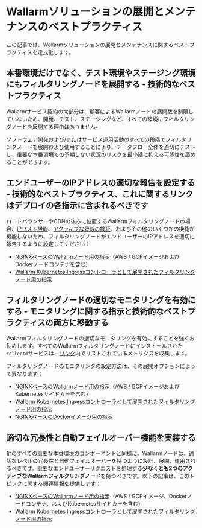 # Wallarmソリューションの展開とメンテナンスのベストプラクティス

この記事では、Wallarmソリューションの展開とメンテナンスに関するベストプラクティスを定式化します。

## 本番環境だけでなく、テスト環境やステージング環境にもフィルタリングノードを展開する - 技術的なベストプラクティス

Wallarmサービス契約の大部分は、顧客によるWallarmノードの展開数を制限していないため、開発、テスト、ステージングなど、すべての環境にフィルタリングノードを展開する理由はありません。

ソフトウェア開発および/またはサービス運用活動のすべての段階でフィルタリングノードを展開および使用することにより、データフロー全体を適切にテストし、重要な本番環境での予期しない状況のリスクを最小限に抑える可能性を高めることができます。

## エンドユーザーのIPアドレスの適切な報告を設定する - 技術的なベストプラクティス、これに関するリンクはデプロイの各指示に含まれるべきです

ロードバランサーやCDNの後ろに位置するWallarmフィルタリングノードの場合、[IPリスト機能](user-guides/ip-lists/overview.md)、[アクティブな脅威の検証](detecting-vulnerabilities.md#active-threat-verification)、およびその他のいくつかの機能が機能しないため、フィルタリングノードがエンドユーザーのIPアドレスを適切に報告するように設定してください：

* [NGINXベースのWallarmノード用の指示](../admin-en/using-proxy-or-balancer-en.md)（AWS / GCPイメージおよびDockerノードコンテナを含む）
* [Wallarm Kubernetes Ingressコントローラとして展開されたフィルタリングノード用の指示](../admin-en/configuration-guides/wallarm-ingress-controller/best-practices/report-public-user-ip.md)

## フィルタリングノードの適切なモニタリングを有効にする - モニタリングに関する指示と技術的なベストプラクティスの両方に移動する

Wallarmフィルタリングノードの適切なモニタリングを有効にすることを強くお勧めします。すべてのWallarmフィルタリングノードにインストールされた`collectd`サービスは、[リンク](../admin-en/monitoring/available-metrics.md)内でリストされているメトリクスを収集します。

フィルタリングノードのモニタリングの設定方法は、その展開オプションによって異なります：

* [NGINXベースのWallarmノード用の指示](../admin-en/monitoring/intro.md)（AWS / GCPイメージおよびKubernetesサイドカーを含む）
* [Wallarm Kubernetes Ingressコントローラとして展開されたフィルタリングノード用の指示](../admin-en/configuration-guides/wallarm-ingress-controller/best-practices/ingress-controller-monitoring.md)
* [NGINXベースのDockerイメージ用の指示](../admin-en/installation-docker-en.md#monitoring-configuration)

## 適切な冗長性と自動フェイルオーバー機能を実装する

他のすべての重要な本番環境のコンポーネントと同様に、Wallarmノードは、適切なレベルの冗長性と自動フェイルオーバーを持つように設計、展開、運用されるべきです。重要なエンドユーザーリクエストを処理する**少なくとも2つのアクティブなWallarmフィルタリングノード**を持つべきです。以下の記事は、このトピックに関する関連情報を提供します：

* [NGINXベースのWallarmノード用の指示](../admin-en/configure-backup-en.md)（AWS / GCPイメージ、Dockerノードコンテナ、およびKubernetesサイドカーを含む）
* [Wallarm Kubernetes Ingressコントローラとして展開されたフィルタリングノード用の指示](../admin-en/configuration-guides/wallarm-ingress-controller/best-practices/high-availability-considerations.md)